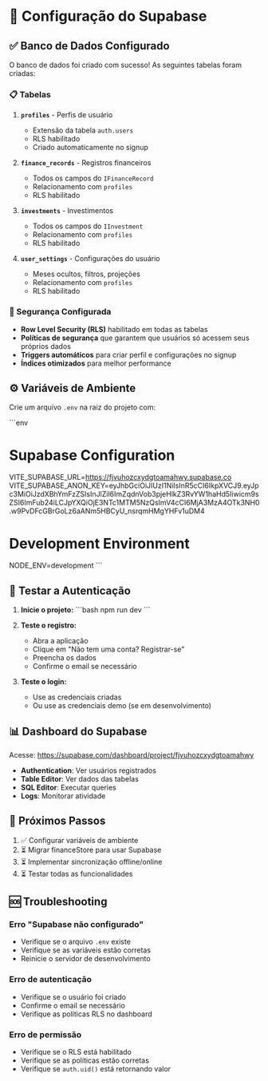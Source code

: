 # 🚀 Configuração do Supabase

## ✅ Banco de Dados Configurado

O banco de dados foi criado com sucesso! As seguintes tabelas foram criadas:

### 📋 Tabelas

1. **`profiles`** - Perfis de usuário

   - Extensão da tabela `auth.users`
   - RLS habilitado
   - Criado automaticamente no signup

2. **`finance_records`** - Registros financeiros

   - Todos os campos do `IFinanceRecord`
   - Relacionamento com `profiles`
   - RLS habilitado

3. **`investments`** - Investimentos

   - Todos os campos do `IInvestment`
   - Relacionamento com `profiles`
   - RLS habilitado

4. **`user_settings`** - Configurações do usuário
   - Meses ocultos, filtros, projeções
   - Relacionamento com `profiles`
   - RLS habilitado

### 🔐 Segurança Configurada

- **Row Level Security (RLS)** habilitado em todas as tabelas
- **Políticas de segurança** que garantem que usuários só acessem seus próprios dados
- **Triggers automáticos** para criar perfil e configurações no signup
- **Índices otimizados** para melhor performance

## ⚙️ Variáveis de Ambiente

Crie um arquivo `.env` na raiz do projeto com:

\`\`\`env

# Supabase Configuration

VITE_SUPABASE_URL=https://fjvuhozcxydgtoamahwy.supabase.co
VITE_SUPABASE_ANON_KEY=eyJhbGciOiJIUzI1NiIsInR5cCI6IkpXVCJ9.eyJpc3MiOiJzdXBhYmFzZSIsInJlZiI6ImZqdnVob3pjeHlkZ3RvYW1haHd5Iiwicm9sZSI6ImFub24iLCJpYXQiOjE3NTc1MTM5NzQsImV4cCI6MjA3MzA4OTk3NH0.w9PvDFcGBrGoLz6aANm5HBCyU_nsrqmHMgYHFv1uDM4

# Development Environment

NODE_ENV=development
\`\`\`

## 🧪 Testar a Autenticação

1. **Inicie o projeto:**
   \`\`\`bash
   npm run dev
   \`\`\`

2. **Teste o registro:**

   - Abra a aplicação
   - Clique em "Não tem uma conta? Registrar-se"
   - Preencha os dados
   - Confirme o email se necessário

3. **Teste o login:**
   - Use as credenciais criadas
   - Ou use as credenciais demo (se em desenvolvimento)

## 📊 Dashboard do Supabase

Acesse: https://supabase.com/dashboard/project/fjvuhozcxydgtoamahwy

- **Authentication**: Ver usuários registrados
- **Table Editor**: Ver dados das tabelas
- **SQL Editor**: Executar queries
- **Logs**: Monitorar atividade

## 🔧 Próximos Passos

1. ✅ Configurar variáveis de ambiente
2. ⏳ Migrar financeStore para usar Supabase
3. ⏳ Implementar sincronização offline/online
4. ⏳ Testar todas as funcionalidades

## 🆘 Troubleshooting

### Erro "Supabase não configurado"

- Verifique se o arquivo `.env` existe
- Verifique se as variáveis estão corretas
- Reinicie o servidor de desenvolvimento

### Erro de autenticação

- Verifique se o usuário foi criado
- Confirme o email se necessário
- Verifique as políticas RLS no dashboard

### Erro de permissão

- Verifique se o RLS está habilitado
- Verifique se as políticas estão corretas
- Verifique se `auth.uid()` está retornando valor
